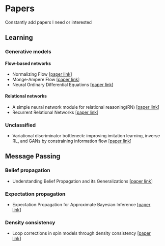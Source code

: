 # Papers
Constantly add papers I need or interested

## Learning

### Generative models

#### Flow-based networks

- Normalizing Flow [[paper link](https://arxiv.org/abs/1505.05770)]
- Monge-Ampere Flow [[paper link](https://arxiv.org/abs/1809.10188)]
- Neural Ordinary Differential Equations [[paper link](https://arxiv.org/abs/1806.07366)]

#### Relational networks

- A simple neural network module for relational reasoning(RN) [[paper link](https://arxiv.org/abs/1706.01427)]
- Recurrent Relational Networks [[paper link](https://arxiv.org/abs/1711.08028)]

### Unclassified

- Variational discriminator bottleneck: improving imitation learning, inverse RL, and GANs by constraining information flow [[paper link](https://arxiv.org/abs/1810.00821)]

## Message Passing

### Belief propagation

- Understanding Belief Propagation and its Generalizations [[paper link](http://www.merl.com/publications/TR2001-22)]

### Expectation propagation

- Expectation Propagation for Approximate Bayesian Inference [[paper link](https://tminka.github.io/papers/ep/minka-ep-uai.pdf)]

### Density consistency

- Loop corrections in spin models through density consistency [[paper link](https://arxiv.org/abs/1810.10602)]